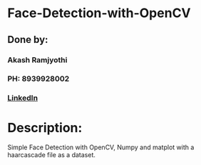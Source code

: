 # Face-Detection-with-OpenCV

## Done by: 
### Akash Ramjyothi
### PH: 8939928002
### [LinkedIn](https://www.linkedin.com/in/akash-ramjyothi/)

# Description:
Simple Face Detection with OpenCV, Numpy and matplot with a haarcascade file as a dataset.
